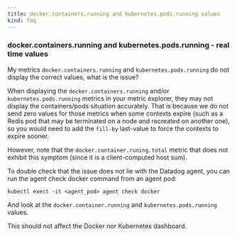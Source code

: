 ```yaml
---
title: docker.containers.running and kubernetes.pods.running values
kind: faq
---
```


### docker.containers.running and kubernetes.pods.running - real time values

My metrics `docker.containers.running` and `kubernetes.pods.running` do not display the correct values, what is the issue?

When displaying the `docker.containers.running` and/or `kubernetes.pods.running` metrics in your metric explorer, they may not display the containers/pods situation accurately. That is because we do not send zero values for those metrics when some contexts expire (such as a Redis pod that may be terminated on a node and recreated on another one), so you would need to add the `fill-by` last-value to force the contexts to expire sooner.


However, note that the `docker.container.runing.total` metric that does not exhibit this symptom (since it is a client-computed host sum).

To double check that the issue does not lie with the Datadog agent, you can run the agent check docker command from an agent pod:

`kubectl exect -it <agent_pod> agent check docker`

And look at the `docker.container.running` and `kubernetes.pods.running` values.

This should not affect the Docker nor Kubernetes dashboard.